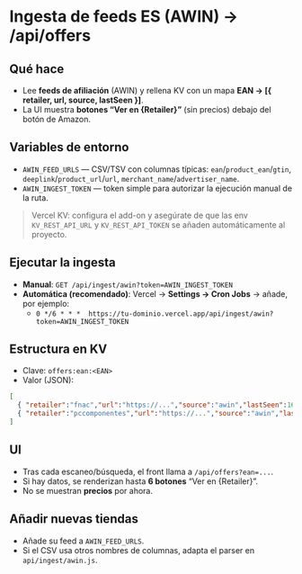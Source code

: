 # Ingesta de feeds ES (AWIN) → /api/offers

## Qué hace
- Lee **feeds de afiliación** (AWIN) y rellena KV con un mapa **EAN → [{ retailer, url, source, lastSeen }]**.
- La UI muestra **botones “Ver en {Retailer}”** (sin precios) debajo del botón de Amazon.

## Variables de entorno
- `AWIN_FEED_URLS` — CSV/TSV con columnas típicas: `ean`/`product_ean`/`gtin`, `deeplink`/`product_url`/`url`, `merchant_name`/`advertiser_name`.
- `AWIN_INGEST_TOKEN` — token simple para autorizar la ejecución manual de la ruta.

> Vercel KV: configura el add-on y asegúrate de que las env `KV_REST_API_URL` y `KV_REST_API_TOKEN` se añaden automáticamente al proyecto.

## Ejecutar la ingesta
- **Manual**: `GET /api/ingest/awin?token=AWIN_INGEST_TOKEN`
- **Automática (recomendado)**: Vercel → **Settings → Cron Jobs** → añade, por ejemplo:
  - `0 */6 * * *  https://tu-dominio.vercel.app/api/ingest/awin?token=AWIN_INGEST_TOKEN`

## Estructura en KV
- Clave: `offers:ean:<EAN>`
- Valor (JSON):
```json
[
  { "retailer":"fnac","url":"https://...","source":"awin","lastSeen":1699999999999 },
  { "retailer":"pccomponentes","url":"https://...","source":"awin","lastSeen":1699999999999 }
]
```

## UI
- Tras cada escaneo/búsqueda, el front llama a `/api/offers?ean=...`.
- Si hay datos, se renderizan hasta **6 botones** “Ver en {Retailer}”.
- No se muestran **precios** por ahora.

## Añadir nuevas tiendas
- Añade su feed a `AWIN_FEED_URLS`.
- Si el CSV usa otros nombres de columnas, adapta el parser en `api/ingest/awin.js`.
